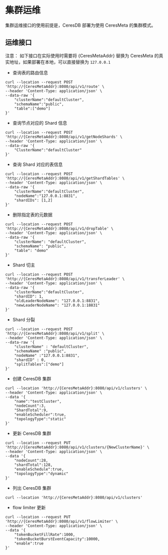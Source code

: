 # 集群运维

集群运维接口的使用前提是，CeresDB 部署为使用 CeresMeta 的集群模式。

## 运维接口

注意： 如下接口在实际使用时需要将 {CeresMetaAddr} 替换为 CeresMeta 的真实地址，如果部署在本地，可以直接替换为 `127.0.0.1`

- 查询表的路由信息

```
curl --location --request POST 'http://{CeresMetaAddr}:8080/api/v1/route' \
--header 'Content-Type: application/json' \
--data-raw '{
    "clusterName":"defaultCluster",
    "schemaName":"public",
    "table":["demo"]
}'
```

- 查询节点对应的 Shard 信息

```
curl --location --request POST 'http://{CeresMetaAddr}:8080/api/v1/getNodeShards' \
--header 'Content-Type: application/json' \
--data-raw '{
    "ClusterName":"defaultCluster"
}'
```

- 查询 Shard 对应的表信息

```
curl --location --request POST 'http://{CeresMetaAddr}:8080/api/v1/getShardTables' \
--header 'Content-Type: application/json' \
--data-raw '{
    "clusterName":"defaultCluster",
    "nodeName":"127.0.0.1:8831",
    "shardIDs": [1,2]
}'
```

- 删除指定表的元数据

```
curl --location --request POST 'http://{CeresMetaAddr}:8080/api/v1/dropTable' \
--header 'Content-Type: application/json' \
--data-raw '{
    "clusterName": "defaultCluster",
    "schemaName": "public",
    "table": "demo"
}'
```

- Shard 切主

```
curl --location --request POST 'http://{CeresMetaAddr}:8080/api/v1/transferLeader' \
--header 'Content-Type: application/json' \
--data-raw '{
    "clusterName":"defaultCluster",
    "shardID": 1,
    "oldLeaderNodeName": "127.0.0.1:8831",
    "newLeaderNodeName": "127.0.0.1:18831"
}'
```

- Shard 分裂

```
curl --location --request POST 'http://{CeresMetaAddr}:8080/api/v1/split' \
--header 'Content-Type: application/json' \
--data-raw '{
    "clusterName" : "defaultCluster",
    "schemaName" :"public",
    "nodeName" :"127.0.0.1:8831",
    "shardID" : 0,
    "splitTables":["demo"]
}'
```

- 创建 CeresDB 集群

```
curl --location 'http://{CeresMetaAddr}:8080/api/v1/clusters' \
--header 'Content-Type: application/json' \
--data '{
    "name":"testCluster",
    "nodeCount":3,
    "ShardTotal":9,
    "enableScheduler":true,
    "topologyType":"static"
}'
```

- 更新 CeresDB 集群

```
curl --location --request PUT 'http://{CeresMetaAddr}:8080/api/v1/clusters/{NewClusterName}' \
--header 'Content-Type: application/json' \
--data '{
    "nodeCount":28,
    "shardTotal":128,
    "enableSchedule":true,
    "topologyType":"dynamic"
}'
```

- 列出 CeresDB 集群

```
curl --location 'http://{CeresMetaAddr}:8080/api/v1/clusters'
```

- flow limiter 更新

```
curl --location --request PUT 'http://{CeresMetaAddr}:8080/api/v1/flowLimiter' \
--header 'Content-Type: application/json' \
--data '{
    "tokenBucketFillRate":1000,
    "tokenBucketBurstEventCapacity":10000,
    "enable":true
}'
```
